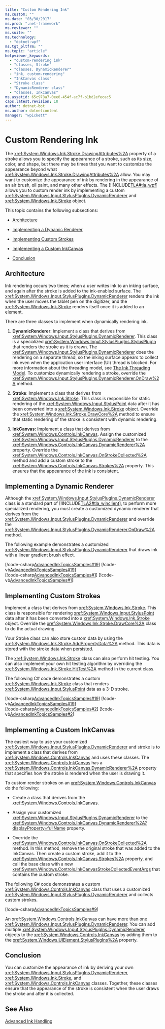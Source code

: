 ```yaml
---
title: "Custom Rendering Ink"
ms.custom: ""
ms.date: "03/30/2017"
ms.prod: ".net-framework"
ms.reviewer: ""
ms.suite: ""
ms.technology: 
  - "dotnet-wpf"
ms.tgt_pltfrm: ""
ms.topic: "article"
helpviewer_keywords: 
  - "custom-rendering ink"
  - "classes, Stroke"
  - "classes, DynamicRenderer"
  - "ink, custom-rendering"
  - "InkCanvas class"
  - "Stroke class"
  - "DynamicRenderer class"
  - "classes, InkCanvas"
ms.assetid: 65c978a7-0ee0-454f-ac7f-b1bd2efecac5
caps.latest.revision: 10
author: dotnet-bot
ms.author: dotnetcontent
manager: "wpickett"
---
```

# Custom Rendering Ink
The <xref:System.Windows.Ink.Stroke.DrawingAttributes%2A> property of a stroke allows you to specify the appearance of a stroke, such as its size, color, and shape, but there may be times that you want to customize the appearance beyond what <xref:System.Windows.Ink.Stroke.DrawingAttributes%2A> allow. You may want to customize the appearance of ink by rendering in the appearance of an air brush, oil paint, and many other effects. The [!INCLUDE[TLA#tla_wpf](../../../../includes/tlasharptla-wpf-md.md)] allows you to custom render ink by implementing a custom <xref:System.Windows.Input.StylusPlugIns.DynamicRenderer> and <xref:System.Windows.Ink.Stroke> object.  
  
 This topic contains the following subsections:  
  
-   [Architecture](#Architecture)  
  
-   [Implementing a Dynamic Renderer](#ImplementingADynamicRenderer)  
  
-   [Implementing Custom Strokes](#ImplementingCustomStrokes)  
  
-   [Implementing a Custom InkCanvas](#ImplementingACustomInkCanvas)  
  
-   [Conclusion](#Conclusion)  
  
<a name="Architecture"></a>   
## Architecture  
 Ink rendering occurs two times; when a user writes ink to an inking surface, and again after the stroke is added to the ink-enabled surface. The <xref:System.Windows.Input.StylusPlugIns.DynamicRenderer> renders the ink when the user moves the tablet pen on the digitizer, and the <xref:System.Windows.Ink.Stroke> renders itself once it is added to an element.  
  
 There are three classes to implement when dynamically rendering ink.  
  
1.  **DynamicRenderer**: Implement a class that derives from <xref:System.Windows.Input.StylusPlugIns.DynamicRenderer>. This class is a specialized <xref:System.Windows.Input.StylusPlugIns.StylusPlugIn> that renders the stroke as it is drawn. The <xref:System.Windows.Input.StylusPlugIns.DynamicRenderer> does the rendering on a separate thread, so the inking surface appears to collect ink even when the application user interface (UI) thread is blocked. For more information about the threading model, see [The Ink Threading Model](../../../../docs/framework/wpf/advanced/the-ink-threading-model.md). To customize dynamically rendering a stroke, override the <xref:System.Windows.Input.StylusPlugIns.DynamicRenderer.OnDraw%2A> method.  
  
2.  **Stroke**: Implement a class that derives from <xref:System.Windows.Ink.Stroke>. This class is responsible for static rendering of the <xref:System.Windows.Input.StylusPoint> data after it has been converted into a <xref:System.Windows.Ink.Stroke> object. Override the <xref:System.Windows.Ink.Stroke.DrawCore%2A> method to ensure that static rendering of the stroke is consistent with dynamic rendering.  
  
3.  **InkCanvas:** Implement a class that derives from <xref:System.Windows.Controls.InkCanvas>. Assign the customized <xref:System.Windows.Input.StylusPlugIns.DynamicRenderer> to the <xref:System.Windows.Controls.InkCanvas.DynamicRenderer%2A> property. Override the <xref:System.Windows.Controls.InkCanvas.OnStrokeCollected%2A> method and add a custom stroke to the <xref:System.Windows.Controls.InkCanvas.Strokes%2A> property. This ensures that the appearance of the ink is consistent.  
  
<a name="ImplementingADynamicRenderer"></a>   
## Implementing a Dynamic Renderer  
 Although the <xref:System.Windows.Input.StylusPlugIns.DynamicRenderer> class is a standard part of [!INCLUDE[TLA2#tla_winclient](../../../../includes/tla2sharptla-winclient-md.md)], to perform more specialized rendering, you must create a customized dynamic renderer that derives from the <xref:System.Windows.Input.StylusPlugIns.DynamicRenderer> and override the <xref:System.Windows.Input.StylusPlugIns.DynamicRenderer.OnDraw%2A> method.  
  
 The following example demonstrates a customized <xref:System.Windows.Input.StylusPlugIns.DynamicRenderer> that draws ink with a linear gradient brush effect.  
  
 [!code-csharp[AdvancedInkTopicsSamples#19](../../../../samples/snippets/csharp/VS_Snippets_Wpf/AdvancedInkTopicsSamples/CSharp/DynamicRenderer.cs#19)]
 [!code-vb[AdvancedInkTopicsSamples#19](../../../../samples/snippets/visualbasic/VS_Snippets_Wpf/AdvancedInkTopicsSamples/VisualBasic/DynamicRenderer.vb#19)]  
[!code-csharp[AdvancedInkTopicsSamples#1](../../../../samples/snippets/csharp/VS_Snippets_Wpf/AdvancedInkTopicsSamples/CSharp/DynamicRenderer.cs#1)]
[!code-vb[AdvancedInkTopicsSamples#1](../../../../samples/snippets/visualbasic/VS_Snippets_Wpf/AdvancedInkTopicsSamples/VisualBasic/DynamicRenderer.vb#1)]  
  
<a name="ImplementingCustomStrokes"></a>   
## Implementing Custom Strokes  
 Implement a class that derives from <xref:System.Windows.Ink.Stroke>. This class is responsible for rendering <xref:System.Windows.Input.StylusPoint> data after it has been converted into a <xref:System.Windows.Ink.Stroke> object. Override the <xref:System.Windows.Ink.Stroke.DrawCore%2A> class to do the actual drawing.  
  
 Your Stroke class can also store custom data by using the <xref:System.Windows.Ink.Stroke.AddPropertyData%2A> method. This data is stored with the stroke data when persisted.  
  
 The <xref:System.Windows.Ink.Stroke> class can also perform hit testing. You can also implement your own hit testing algorithm by overriding the <xref:System.Windows.Ink.Stroke.HitTest%2A> method in the current class.  
  
 The following C# code demonstrates a custom <xref:System.Windows.Ink.Stroke> class that renders <xref:System.Windows.Input.StylusPoint> data as a 3-D stroke.  
  
 [!code-csharp[AdvancedInkTopicsSamples#19](../../../../samples/snippets/csharp/VS_Snippets_Wpf/AdvancedInkTopicsSamples/CSharp/DynamicRenderer.cs#19)]
 [!code-vb[AdvancedInkTopicsSamples#19](../../../../samples/snippets/visualbasic/VS_Snippets_Wpf/AdvancedInkTopicsSamples/VisualBasic/DynamicRenderer.vb#19)]  
[!code-csharp[AdvancedInkTopicsSamples#2](../../../../samples/snippets/csharp/VS_Snippets_Wpf/AdvancedInkTopicsSamples/CSharp/DynamicRenderer.cs#2)]
[!code-vb[AdvancedInkTopicsSamples#2](../../../../samples/snippets/visualbasic/VS_Snippets_Wpf/AdvancedInkTopicsSamples/VisualBasic/DynamicRenderer.vb#2)]  
  
<a name="ImplementingACustomInkCanvas"></a>   
## Implementing a Custom InkCanvas  
 The easiest way to use your customized <xref:System.Windows.Input.StylusPlugIns.DynamicRenderer> and stroke is to implement a class that derives from <xref:System.Windows.Controls.InkCanvas> and uses these classes. The <xref:System.Windows.Controls.InkCanvas> has a <xref:System.Windows.Controls.InkCanvas.DynamicRenderer%2A> property that specifies how the stroke is rendered when the user is drawing it.  
  
 To custom render strokes on an <xref:System.Windows.Controls.InkCanvas> do the following:  
  
-   Create a class that derives from the <xref:System.Windows.Controls.InkCanvas>.  
  
-   Assign your customized <xref:System.Windows.Input.StylusPlugIns.DynamicRenderer> to the <xref:System.Windows.Controls.InkCanvas.DynamicRenderer%2A?displayProperty=fullName> property.  
  
-   Override the <xref:System.Windows.Controls.InkCanvas.OnStrokeCollected%2A> method. In this method, remove the original stroke that was added to the InkCanvas. Then create a custom stroke, add it to the <xref:System.Windows.Controls.InkCanvas.Strokes%2A> property, and call the base class with a new <xref:System.Windows.Controls.InkCanvasStrokeCollectedEventArgs> that contains the custom stroke.  
  
 The following C# code demonstrates a custom <xref:System.Windows.Controls.InkCanvas> class that uses a customized <xref:System.Windows.Input.StylusPlugIns.DynamicRenderer> and collects custom strokes.  
  
 [!code-csharp[AdvancedInkTopicsSamples#9](../../../../samples/snippets/csharp/VS_Snippets_Wpf/AdvancedInkTopicsSamples/CSharp/Window1.xaml.cs#9)]  
  
 An <xref:System.Windows.Controls.InkCanvas> can have more than one <xref:System.Windows.Input.StylusPlugIns.DynamicRenderer>. You can add multiple <xref:System.Windows.Input.StylusPlugIns.DynamicRenderer> objects to the <xref:System.Windows.Controls.InkCanvas> by adding them to the <xref:System.Windows.UIElement.StylusPlugIns%2A> property.  
  
<a name="Conclusion"></a>   
## Conclusion  
 You can customize the appearance of ink by deriving your own <xref:System.Windows.Input.StylusPlugIns.DynamicRenderer>, <xref:System.Windows.Ink.Stroke>, and <xref:System.Windows.Controls.InkCanvas> classes. Together, these classes ensure that the appearance of the stroke is consistent when the user draws the stroke and after it is collected.  
  
## See Also  
 [Advanced Ink Handling](../../../../docs/framework/wpf/advanced/advanced-ink-handling.md)
